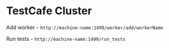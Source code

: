 TestCafe Cluster
======


Add worker - ```http://machine-name:1499/worker/add/workerName```

Run tests  - ```http://machine-name:1499/run_tests```

